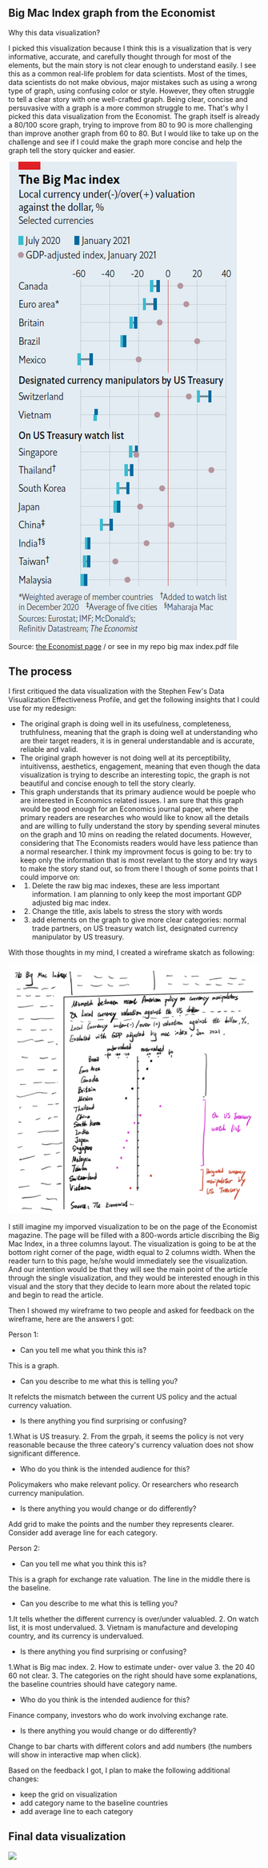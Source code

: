 ## Big Mac Index graph from the Economist

Why this data visualization?

I picked this visualization because I think this is a visualization that is very informative, accurate, and carefully thought through for most of the elements, but the main story is not clear enough to understand easily. I see this as a common real-life problem for data scientists. Most of the times, data scientists do not make obvious, major mistakes such as using a wrong type of graph, using confusing color or style. However, they often struggle to tell a clear story with one well-crafted graph. Being clear, concise and persuvasive with a graph is a more common struggle to me. That's why I picked this data visualization from the Economist. The graph itself is already a 80/100 score graph, trying to improve from 80 to 90 is more challenging than improve another graph from 60 to 80. But I would like to take up on the challenge and see if I could make the graph more concise and help the graph tell the story quicker and easier.

![big_mac_index](big_mac_index.jpg)
Source: [the Economist page](https://www.economist.com/finance-and-economics/2021/01/12/what-the-big-mac-index-tells-you-about-currency-wars) / or see in my repo big max index.pdf file

## The process
I first critiqued the data visualization with the Stephen Few's Data Visualization Effectiveness Profile, and get the following insights that I could use for my redesign:

- The original graph is doing well in its usefulness, completeness, truthfulness, meaning that the graph is doing well at understanding who are their target readers, it is in general understandable and is accurate, reliable and valid.
- The original graph however is not doing well at its perceptibility, intuitivenss, aesthetics, engagement, meaning that even though the data visualization is trying to describe an interesting topic, the graph is not beautiful and concise enough to tell the story clearly.
- This graph understands that its primary audience would be poeple who are interested in Economics related issues. I am sure that this graph would be good enough for an Economics journal paper, where the primary readers are researches who would like to know all the details and are willing to fully understand the story by spending several minutes on the graph and 10 mins on reading the related documents. However, considering that The Economists readers would have less patience than a normal researcher. I think my improvment focus is going to be: try to keep only the information that is most revelant to the story and try ways to make the story stand out, so from there I though of some points that I could imporve on:
- 1. Delete the raw big mac indexes, these are less important information. I am planning to only keep the most important GDP adjusted big mac index.
- 2. Change the title, axis labels to stress the story with words
- 3. add elements on the graph to give more clear categories: normal trade partners, on US treasury watch list, designated currency manipulator by US treasury.

With those thoughts in my mind, I created a wireframe skatch as following:

![big_mac_skatch](big_mac_skatch.jpg)

I still imagine my imporved visualization to be on the page of the Economist magazine. The page will be filled with a 800-words article discribing the Big Mac Index, in a three columns layout. The visualization is going to be at the bottom right corner of the page, width equal to 2 columns width. When the reader turn to this page, he/she would immediately see the visualization. And our intention would be that they will see the main point of the article through the single visualization, and they would be interested enough in this visual and the story that they decide to learn more about the related topic and begin to read the article. 

Then I showed my wireframe to two people and asked for feedback on the wireframe, here are the answers I got:


Person 1:
- Can you tell me what you think this is?

This is a graph.
- Can you describe to me what this is telling you?

It refelcts the mismatch between the current US policy and the actual currency valuation.
- Is there anything you find surprising or confusing?

1.What is US treasury. 2. From the grpah, it seems the policy is not very reasonable because the three cateory's currency valuation does not show significant difference.
- Who do you think is the intended audience for this?

Policymakers who make relevant policy. Or researchers who research currency manipulation.
- Is there anything you would change or do differently?

Add grid to make the points and the number they represents clearer. Consider add average line for each category.


Person 2:
- Can you tell me what you think this is?

This is a graph for exchange rate valuation. The line in the middle there is the baseline.
- Can you describe to me what this is telling you?

1.It tells whether the different currency is over/under valuabled. 2. On watch list, it is most undervalued. 3. Vietnam is manufacture and developing country, and its currency is undervalued.
- Is there anything you find surprising or confusing?

1.What is Big mac index. 2. How to estimate under- over value 3. the 20 40 60 not clear. 3. The categories on the right should have some explanations, the baseline countries should have category name.
- Who do you think is the intended audience for this?

Finance company, investors who do work involving exchange rate.
- Is there anything you would change or do differently?

Change to bar charts with different colors and add numbers (the numbers will show in interactive map when click). 

Based on the feedback I got, I plan to make the following additional changes:
- keep the grid on visualization
- add category name to the baseline countries
- add average line to each category

## Final data visualization

<div class='tableauPlaceholder' id='viz1613940154471' style='position: relative'><noscript><a href='#'><img alt=' ' src='https:&#47;&#47;public.tableau.com&#47;static&#47;images&#47;bi&#47;bigmacindex_16139387840200&#47;Sheet1&#47;1_rss.png' style='border: none' /></a></noscript><object class='tableauViz'  style='display:none;'><param name='host_url' value='https%3A%2F%2Fpublic.tableau.com%2F' /> <param name='embed_code_version' value='3' /> <param name='site_root' value='' /><param name='name' value='bigmacindex_16139387840200&#47;Sheet1' /><param name='tabs' value='no' /><param name='toolbar' value='yes' /><param name='static_image' value='https:&#47;&#47;public.tableau.com&#47;static&#47;images&#47;bi&#47;bigmacindex_16139387840200&#47;Sheet1&#47;1.png' /> <param name='animate_transition' value='yes' /><param name='display_static_image' value='yes' /><param name='display_spinner' value='yes' /><param name='display_overlay' value='yes' /><param name='display_count' value='yes' /><param name='language' value='en' /><param name='filter' value='publish=yes' /></object></div>                <script type='text/javascript'>                    var divElement = document.getElementById('viz1613940154471');                    var vizElement = divElement.getElementsByTagName('object')[0];                    vizElement.style.width='100%';vizElement.style.height=(divElement.offsetWidth*0.75)+'px';                    var scriptElement = document.createElement('script');                    scriptElement.src = 'https://public.tableau.com/javascripts/api/viz_v1.js';                    vizElement.parentNode.insertBefore(scriptElement, vizElement);                </script>
